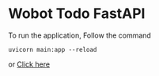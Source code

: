 # Wobot Todo FastAPI

To run the application, Follow the command
```
uvicorn main:app --reload
```

or <a href="https://web-production-7a03.up.railway.app" target="_blank">Click here</a>
